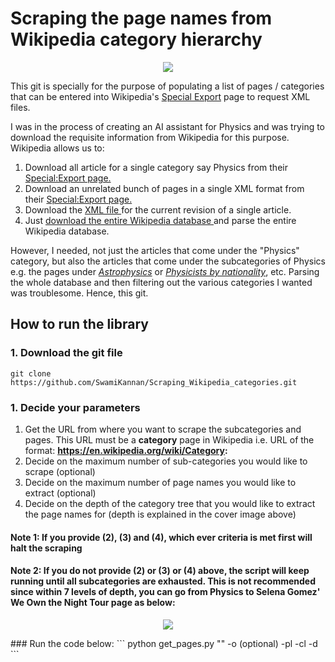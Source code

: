 # Scraping the page names from Wikipedia category hierarchy

<p align='center'>
<img src="https://github.com/SwamiKannan/Scraping_Wikipedia_categories/blob/main/images/category_scrapes.png">
</p>


This git is specially for the purpose of populating a list of pages / categories that can be entered into Wikipedia's [Special Export](https://en.wikipedia.org/wiki/Special:Export) page to request XML files. 

I was in the process of creating an AI assistant for Physics and was trying to download the requisite information from Wikipedia for this purpose. Wikipedia allows us to:
<ol>
  <li> Download all article for a single category say Physics from their <a href="https://en.wikipedia.org/wiki/Special:Export">Special:Export page.</a></li>
  <li> Download an unrelated bunch of pages in a single XML format from their <a href="https://en.wikipedia.org/wiki/Special:Export">Special:Export page.</a></li>
  <li> Download the <a href="https://en.wikipedia.org/wiki/Special:Export/Train"> XML file </a>for the current revision of a single article.</li>
  <li> Just <a href="https://dumps.wikimedia.org/"> download the entire Wikipedia database </a> and parse the entire Wikipedia database.</li>
</ol>
However, I needed, not just the articles that come under the  "Physics" category, but also the articles that come under the subcategories of Physics e.g. the pages under <a href='https://en.wikipedia.org/wiki/Category:Astrophysics'><i>Astrophysics</i></a> or <a href='https://en.wikipedia.org/wiki/Category:Physicists_by_nationality'><i>Physicists by nationality</i></a>, etc. Parsing the whole database and then filtering out the various categories I wanted was troublesome. Hence, this git.


<br>

## How to run the library
### 1. Download the git file
```
git clone https://github.com/SwamiKannan/Scraping_Wikipedia_categories.git
```
### 1. Decide your parameters
1. Get the URL from where you want to scrape the subcategories and pages. This URL must be a **category** page in Wikipedia i.e. URL of the format: **https://en.wikipedia.org/wiki/Category:**
2. Decide on the maximum number of sub-categories you would like to scrape (optional)
3. Decide on the maximum number of page names you would like to extract (optional)
4. Decide on the depth of the category tree that you would like to extract the page names for (depth is explained in the cover image above)

#### Note 1: If you provide (2), (3) and (4), which ever criteria is met first will halt the scraping
#### Note 2: If you do not provide (2) or (3) or (4) above, the script will keep running until all subcategories are exhausted. This is not recommended since within 7 levels of depth, you can go from Physics to Selena Gomez' We Own the Night Tour page as below:
   <p align = "center">
   <img src="https://github.com/SwamiKannan/Scraping_Wikipedia_categories/blob/main/images/depth_gone_wrong.png">
   </p>
### Run the code below:
```
python get_pages.py "<source category page>" -o <output_directory> (optional) -pl <max number of pages to be downloaded> -cl<max number of categories to be downloaded> -d <depth of scraping>
```


